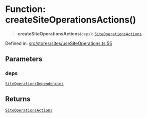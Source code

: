 # Function: createSiteOperationsActions()

> **createSiteOperationsActions**(`deps`): [`SiteOperationsActions`](../interfaces/SiteOperationsActions.md)

Defined in: [src/stores/sites/useSiteOperations.ts:55](https://github.com/Nick2bad4u/Uptime-Watcher/blob/8a1973382d5fe14c52996ecda381894eb7ecd4a6/src/stores/sites/useSiteOperations.ts#L55)

## Parameters

### deps

[`SiteOperationsDependencies`](../interfaces/SiteOperationsDependencies.md)

## Returns

[`SiteOperationsActions`](../interfaces/SiteOperationsActions.md)
